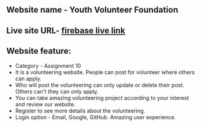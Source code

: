## Website name - Youth Volunteer Foundation

## Live site URL- [firebase live link](https://tourism-9cf08.web.app/)

## Website feature:

- Category - Assignment 10
- It is a volunteering website. People can post for volunteer where others can apply.
- Who will post the volunteering can only update or delete their post. Others can't they can only apply.
- You can take amazing volunteering project according to your interest and review our website.
- Register to see more details about the volunteering. 
- Login option - Email, Google, GitHub. Amazing user experience.

